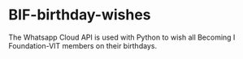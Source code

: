 # BIF-birthday-wishes
The Whatsapp Cloud API is used with Python to wish all Becoming I Foundation-VIT members on their birthdays.
